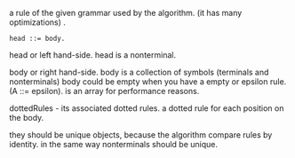a rule of the given grammar used by the algorithm. (it has many optimizations) .
	
	head ::= body.

head or left hand-side. head is a nonterminal.

body or right hand-side.
	body is a collection of symbols (terminals and nonterminals)
	body could be empty when you have a empty or epsilon rule. (A ::= epsilon).
	is an array for performance  reasons.
	
dottedRules - its associated dotted rules. a dotted rule for each position on the body.
	
they should be unique objects, because the algorithm compare rules by identity.
in the same way nonterminals should be unique.


